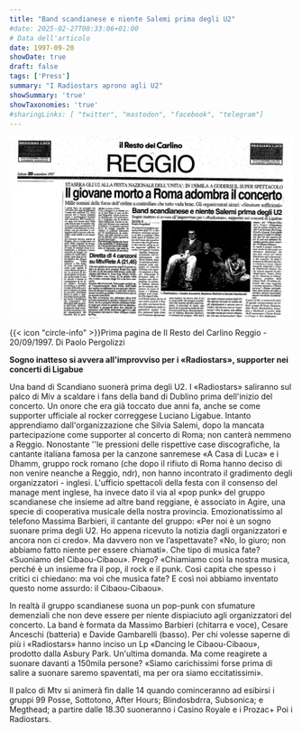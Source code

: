 ```yaml
---
title: "Band scandianese e niente Salemi prima degli U2"
#date: 2025-02-27T08:33:06+01:00
# Data dell'articolo
date: 1997-09-20
showDate: true
draft: false
tags: ['Press']
summary: "I Radiostars aprono agli U2"
showSummary: 'true'
showTaxonomies: 'true'
#sharingLinks: [ "twitter", "mastodon", "facebook", "telegram"]
---
```

![Articolo P1](featured.png)

{{< icon "circle-info" >}}Prima pagina de Il Resto del Carlino Reggio - 20/09/1997. Di Paolo Pergolizzi

**Sogno inatteso si avvera all'improvviso per i «Radiostars», supporter nei concerti di Ligabue**

Una band di Scandiano suonerà prima degli U2. I «Radiostars» saliranno sul palco di Miv a scaldare i fans della band di Dublino prima dell'inizio del concerto.
Un onore che era già toccato due anni fa, anche se come supporter ufficiale al
rocker correggese Luciano Ligabue. Intanto apprendiamo dall'organizzazione che
Silvia Salemi, dopo la mancata partecipazione come supporter al concerto di Roma; non canterà nemmeno a Reggio. Nonostante ''le pressioni delle rispettive case discografiche, la cantante italiana famosa per la canzone sanremese «A Casa di Luca» e i Dhamm, gruppo rock romano (che dopo il rifiuto di Roma hanno deciso di non venire neanche a Reggio, ndr), non hanno incontrato il gradimento degli organizzatori - inglesi. L'ufficio spettacoli della festa con il consenso del manage
ment inglese, ha invece dato il via al «pop punk» del gruppo scandianese che insieme ad altre band reggiane, è associato in Agire, una specie di cooperativa musicale della nostra provincia. Emozionatissimo al telefono Massima Barbieri, il cantante del gruppo: «Per noi è un sogno suonare prima degli U2. Ho appena ricevuto la notizia dagli organizzatori e ancora non ci credo». Ma davvero non ve l’aspettavate? «No, lo giuro; non abbiamo fatto niente per essere chiamati». Che tipo di musica fate? «Suoniamo del Cibaou-Cibaou». Prego? «Chiamiamo così la nostra musica, perché è un insieme fra il pop, il rock e il punk. Così capita che spesso i critici ci chiedano: ma voi che musica fate? E così noi abbiamo inventato questo nome assurdo: il Cibaou-Cibaou».

In realtà il gruppo scandianese suona un pop-punk con sfumature demenziali che non deve essere per niente dispiaciuto agli organizzatori del concerto. La band è formata da Massimo Barbieri (chitarra e voce), Cesare Anceschi (batteria) e Davide Gambarelli (basso). Per chi volesse saperne di più i «Radiostars» hanno inciso un Lp «Dancing le Cibaou-Cibaou», prodotto dalla Asbury Park. Un'ultima domanda. Ma come reagirete a suonare davanti a 150mila persone? «Siamo carichissimi forse prima di salire a suonare saremo spaventati, ma per ora siamo eccitatissimi».

Il palco di Mtv si animerà fin dalle 14 quando cominceranno ad esibirsi i gruppi 99 Posse, Sottotono, After Hours; Blindosbdrra, Subsonica; e Megthead; a partire dalle 18.30 suoneranno i Casino Royale e i Prozac+ Poi i Radiostars.

